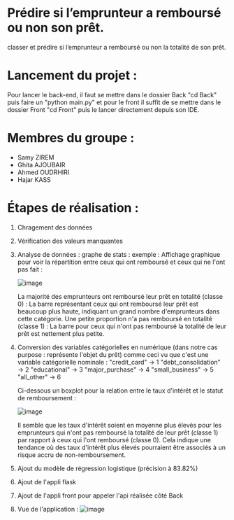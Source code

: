 # Prédire si l’emprunteur a remboursé ou non son prêt.
classer et prédire si l’emprunteur a remboursé ou non la totalité de son prêt.

# Lancement du projet : 
Pour lancer le back-end, il faut se mettre dans le dossier Back "cd Back" puis faire un "python main.py" et pour le front il suffit de se mettre dans le dossier Front "cd Front" puis le lancer directement depuis son IDE.

# Membres du groupe :
- Samy ZIREM 
- Ghita AJOUBAIR
- Ahmed OUDRHIRI
- Hajar KASS

# Étapes de réalisation :
1) Chragement des données
2) Vérification des valeurs manquantes
3) Analyse de données :
  graphe de stats : exemple : Affichage graphique pour voir la répartition entre ceux qui ont remboursé et ceux qui ne l'ont pas fait :

    ![image](https://github.com/user-attachments/assets/380dddc2-f5cb-40d5-97cd-bed550991979)

   La majorité des emprunteurs ont remboursé leur prêt en totalité (classe 0) : La barre représentant ceux qui ont remboursé leur prêt est beaucoup plus haute, indiquant un grand nombre d'emprunteurs dans cette 
   catégorie.
   Une petite proportion n'a pas remboursé en totalité (classe 1) : La barre pour ceux qui n'ont pas remboursé la totalité de leur prêt est nettement plus petite.
4) Conversion des variables catégorielles en numérique (dans notre cas purpose : représente l'objet du prêt) comme ceci vu que c'est une variable catégorielle nominale :
    "credit_card" → 1
    "debt_consolidation" → 2
    "educational" → 3
    "major_purchase" → 4
    "small_business" → 5
    "all_other" → 6

    Ci-dessous un boxplot pour la relation entre le taux d'intérêt et le statut de remboursement : 

    ![image](https://github.com/user-attachments/assets/e861df6f-b167-4eac-9973-ca16bd310216)

    Il semble que les taux d'intérêt soient en moyenne plus élevés pour les emprunteurs qui n'ont pas remboursé la totalité de leur prêt (classe 1) par rapport à ceux qui l'ont remboursé (classe 0).
    Cela indique une tendance où des taux d'intérêt plus élevés pourraient être associés à un risque accru de non-remboursement.


6) Ajout du modèle de régression logistique (précision à 83.82%)
7) Ajout de l'appli flask
8) Ajout de l'appli front pour appeler l'api réalisée côté Back
9) Vue de l'application :
![image](https://github.com/user-attachments/assets/b1906abb-cecd-45d3-9001-de0381b7fb2f)


